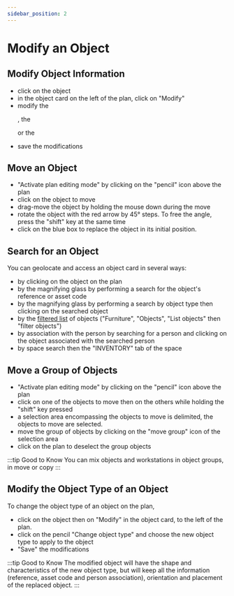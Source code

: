 ```yaml
---
sidebar_position: 2
---
```

# Modify an Object

## Modify Object Information

-   click on the object
-   in the object card on the left of the plan, click on "Modify"
-   modify the <P code="item:reference" />, the <P code="item:code" /> or the <P code="item:purchaseDate" />
-   save the modifications

## Move an Object

-   "Activate plan editing mode" by clicking on the "pencil" icon above the plan
-   click on the object to move
-   drag-move the object by holding the mouse down during the move
-   rotate the object with the red arrow by 45° steps. To free the angle, press the "shift" key at the same time
-   click on the blue box to replace the object in its initial position.

## Search for an Object

You can geolocate and access an object card in several ways:

-   by clicking on the object on the plan
-   by the magnifying glass by performing a search for the object's reference or asset code    
-   by the magnifying glass by performing a search by object type then clicking on the searched object
-   by the [filtered list](/en/docs/courses/find/listfindcourse) of objects ("Furniture", "Objects", "List objects" then "filter objects")
-   by association with the person by searching for a person and clicking on the object associated with the searched person
-   by space search then the "INVENTORY" tab of the space

## Move a Group of Objects

-   "Activate plan editing mode" by clicking on the "pencil" icon above the plan
-   click on one of the objects to move then on the others while holding the "shift" key pressed
-   a selection area encompassing the objects to move is delimited, the objects to move are selected.
-   move the group of objects by clicking on the "move group" icon of the selection area
-   click on the plan to deselect the group objects

:::tip Good to Know
You can mix objects and workstations in object groups, in move or copy
:::

## Modify the Object Type of an Object

To change the object type of an object on the plan,

-   click on the object then on "Modify" in the object card, to the left of the plan.
-   click on the pencil "Change object type" and choose the new object type to apply to the object
-   "Save" the modifications

:::tip Good to Know
The modified object will have the shape and characteristics of the new object type, but will keep all the information (reference, asset code and person association), orientation and placement of the replaced object.
:::